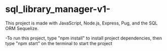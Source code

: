 # sql_library_manager-v1-
This project is made with JavaScript, Node.js, Express, Pug, and the SQL ORM Sequelize.

-To run this project, type "npm install" to install project dependencies, 
then type "npm start" on the terminal to start the project
